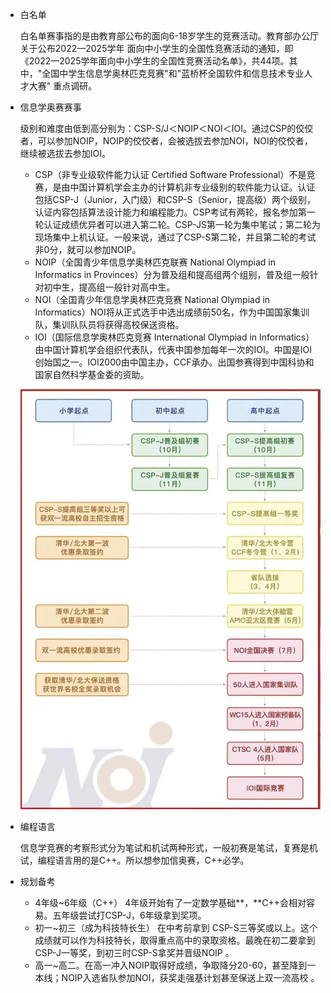 - 白名单

  白名单赛事指的是由教育部公布的面向6-18岁学生的竞赛活动。教育部办公厅关于公布2022—2025学年 面向中小学生的全国性竞赛活动的通知，即《2022—2025学年面向中小学生的全国性竞赛活动名单》，共44项。其中，"全国中学生信息学奥林匹克竞赛"和"蓝桥杯全国软件和信息技术专业人才大赛" 重点调研。

- 信息学奥赛赛事

  级别和难度由低到高分别为：CSP-S/J＜NOIP＜NOI＜IOI。通过CSP的佼佼者，可以参加NOIP，NOIP的佼佼者，会被选拔去参加NOI，NOI的佼佼者，继续被选拔去参加IOI。

  - CSP（非专业级软件能力认证 Certified Software Professional）不是竞赛，是由中国计算机学会主办的计算机非专业级别的软件能力认证。认证包括CSP-J（Junior，入门级）和CSP-S（Senior，提高级）两个级别，认证内容包括算法设计能力和编程能力。CSP考试有两轮，报名参加第一轮认证成绩优异者可以进入第二轮。CSP-JS第一轮为集中笔试；第二轮为现场集中上机认证。一般来说，通过了CSP-S第二轮，并且第二轮的考试非0分，就可以参加NOIP。
  - NOIP（全国青少年信息学奥林匹克联赛 National Olympiad in Informatics in Provinces）分为普及组和提高组两个组别，普及组一般针对初中生，提高组一般针对高中生。
  - NOI（全国青少年信息学奥林匹克竞赛 National Olympiad in Informatics）NOI将从正式选手中选出成绩前50名，作为中国国家集训队，集训队队员将获得高校保送资格。
  - IOI（国际信息学奥林匹克竞赛 International Olympiad in Informatics）由中国计算机学会组织代表队，代表中国参加每年一次的IOI。中国是IOI创始国之一。IOI2000由中国主办，CCF承办。出国参赛得到中国科协和国家自然科学基金委的资助。

  ![信奥赛路径规划](algo_match_overview.assets/信奥赛路径规划.png)



- 编程语言

  信息学竞赛的考察形式分为笔试和机试两种形式，一般初赛是笔试，复赛是机试，编程语言用的是C++。所以想参加信奥赛，C++必学。

- 规划备考

  - 4年级~6年级（C++） 4年级开始有了一定数学基础**，**C++会相对容易。五年级尝试打CSP-J，6年级拿到奖项。
  - 初一~初三（成为科技特长生） 在中考前拿到 CSP-S三等奖或以上。这个成绩就可以作为科技特长，取得重点高中的录取资格。最晚在初二要拿到CSP-J一等奖，到初三时CSP-S拿奖并晋级NOIP 。
  - 高一~高二。在高一冲入NOIP取得好成绩，争取降分20-60，甚至降到一本线；NOIP入选省队参加NOI，获奖走强基计划甚至保送上双一流高校 。